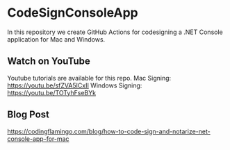 # CodeSignConsoleApp
In this repository we create GitHub Actions for codesigning a .NET Console application for Mac and Windows. 

## Watch on YouTube
Youtube tutorials are available for this repo.
Mac Signing: https://youtu.be/sfZVA5ICxII
Windows Signing: https://youtu.be/TOTyhFseBYk

## Blog Post
https://codingflamingo.com/blog/how-to-code-sign-and-notarize-net-console-app-for-mac
